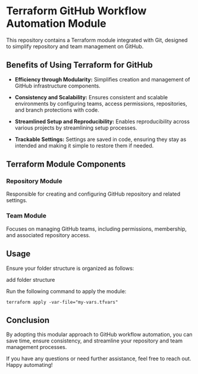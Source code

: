 # Terraform GitHub Workflow Automation Module

This repository contains a Terraform module integrated with Git, designed to simplify repository and team management on GitHub.
## Benefits of Using Terraform for GitHub

* **Efficiency through Modularity:** Simplifies creation and management of GitHub infrastructure components.

* **Consistency and Scalability:** Ensures consistent and scalable environments by configuring teams, access permissions, repositories, and branch protections with code.

* **Streamlined Setup and Reproducibility:** Enables reproducibility across various projects by streamlining setup processes.

* **Trackable Settings:** Settings are saved in code, ensuring they stay as intended and making it simple to restore them if needed.

## Terraform Module Components
### Repository Module

Responsible for creating and configuring GitHub repository and related settings.
### Team Module

Focuses on managing GitHub teams, including permissions, membership, and associated repository access.
## Usage

Ensure your folder structure is organized as follows:


add folder structure


Run the following command to apply the module:

```
terraform apply -var-file="my-vars.tfvars"
```

## Conclusion

By adopting this modular approach to GitHub workflow automation, you can save time, ensure consistency, and streamline your repository and team management processes.

If you have any questions or need further assistance, feel free to reach out. Happy automating!
